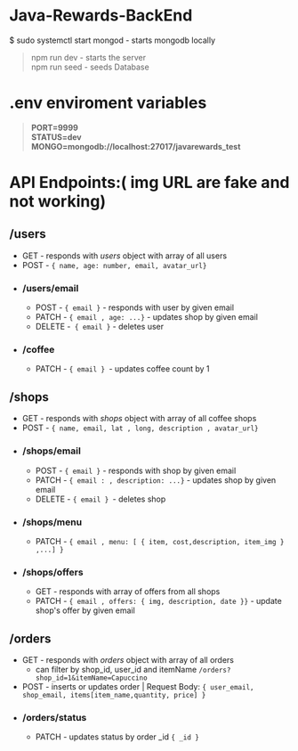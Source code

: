 # Java-Rewards-BackEnd

$ sudo systemctl start mongod - starts mongodb locally

> npm run dev - starts the server  
 npm run seed - seeds Database

# .env enviroment variables
> **PORT=9999**  
> **STATUS=dev**  
> **MONGO=mongodb://localhost:27017/javarewards_test**


# API Endpoints:( **img URL are fake and not working**)

## /users  
- GET - responds with *users* object with array of all users
- POST - `{ name, age: number, email, avatar_url}`
- ### /users/email
    - POST - `{ email }` - responds with user by given email
    - PATCH - `{ email , age: ...}` - updates shop by given email
    - DELETE -` { email }` - deletes user
- ### /coffee
    - PATCH - `{ email } `- updates coffee count by 1
## /shops
- GET - responds with *shops* object with array of all coffee shops
- POST - `{ name, email, lat , long, description , avatar_url}`
- ### /shops/email
    - POST - `{ email }` - responds with shop by given email
    - PATCH - `{ email : , description: ...}` - updates shop by given email
    - DELETE - `{ email } `- deletes shop
- ### /shops/menu
    - PATCH - `{ email , menu: [ { item, cost,description, item_img } ,...] }`
- ### /shops/offers
    - GET - responds with array of offers from all shops
    - PATCH - `{ email , offers: { img, description, date }}` - update shop's offer by given email
## /orders
- GET - responds with *orders* object with array of all orders
    - can filter by shop_id, user_id and itemName `/orders?shop_id=1&itemName=Capuccino`
- POST - inserts or updates order | Request Body: `{ user_email, shop_email, items[item_name,quantity, price] } `
- ### /orders/status
    - PATCH - updates status by order _id `{ _id }`
